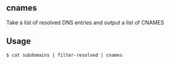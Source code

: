 ## cnames

Take a list of resolved DNS entries and output a list of CNAMES

## Usage

`$ cat subdomains | filter-resolved | cnames`

